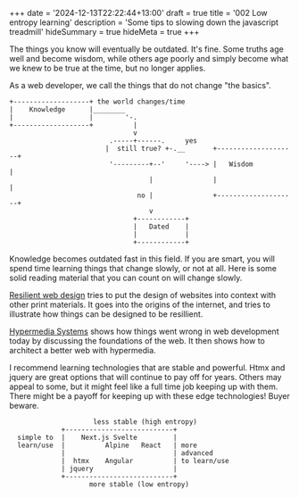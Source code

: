 +++
date = '2024-12-13T22:22:44+13:00'
draft = true
title = '002 Low entropy learning'
description = 'Some tips to slowing down the javascript treadmill'
hideSummary = true
hideMeta = true
+++

The things you know will eventually be outdated. It's fine. Some truths age well and become wisdom, while others age poorly and simply become what we knew to be true at the time, but no longer applies.

As a web developer, we call the things that do not change "the basics".


```goat
+-------------------+ the world changes/time  
|    Knowledge      |________           
|                   |        '-.         
+-------------------+          |              
                               v
                         .-----+------.     yes  
                        |  still true? +-.__       +--------------------+    
                         '---------+--'     '----> |   Wisdom           |
                                   |               |                    |
                                no |               +--------------------+
                                   v
                               +------------+
                               |   Dated    |
                               |            |
                               +------------+     
```

Knowledge becomes outdated fast in this field. If you are smart, you will spend time learning things that change slowly, or not at all. Here is some solid reading material that you can count on will change slowly.

[Resilient web design](https://resilientwebdesign.com/) tries to put the design of websites into context with other print materials. It goes into the origins of the internet, and tries to illustrate how things can be designed to be resillient.

[Hypermedia Systems](https://hypermedia.systems/) shows how things went wrong in web development today by discussing the foundations of the web. It then shows how to architect a better web with hypermedia.


I recommend learning technologies that are stable and powerful. Htmx and jquery are great options that will continue to pay off for years. Others may appeal to some, but it might feel like a full time job keeping up with them. There might be a payoff for keeping up with these edge technologies! Buyer beware.

```goat
                     less stable (high entropy)
             +---------------------------+
  simple to  |    Next.js Svelte         |
  learn/use  |          Alpine   React   | more 
             |                           | advanced
             |  htmx    Angular          | to learn/use       
             | jquery                    |
             +---------------------------+
                    more stable (low entropy)       
```
